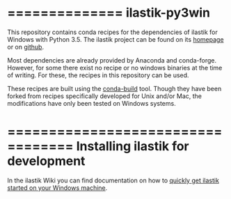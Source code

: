 ==============
ilastik-py3win
==============

This repository contains conda recipes for the dependencies of ilastik for Windows with Python 3.5.
The ilastik project can be found on its [homepage](ilastik.org) or on [github](https://github.com/ilastik).

Most dependencies are already provided by Anaconda and conda-forge. However, for some there exist no recipe or no windows binaries at the time of writing.
For these, the recipes in this repository can be used.

These recipes are built using the [conda-build](http://conda.pydata.org/docs/build.html) tool.
Though they have been forked from recipes specifically developed for Unix and/or Mac, the modifications have only been tested on Windows systems.

==================================
Installing ilastik for development
==================================

In the ilastik Wiki you can find documentation on how to [quickly get ilastik started on your Windows machine](https://github.com/ilastik/ilastik/wiki/Python-3-Windows-Quick-Start).
